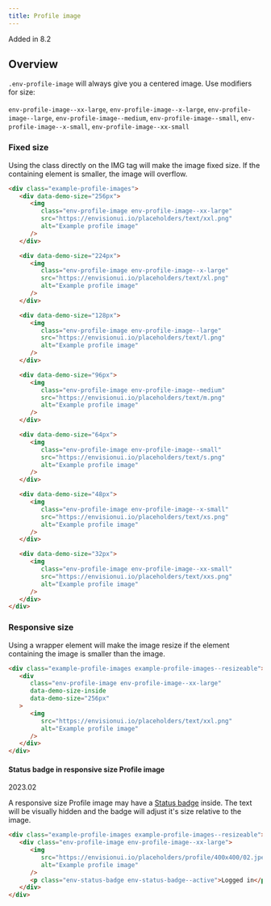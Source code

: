 ```yaml
---
title: Profile image
---
```


<span class="env-badge env-badge--info">Added in 8.2</span>

## Overview

`.env-profile-image` will always give you a centered image. Use modifiers for size:
<br>
<br>
`env-profile-image--xx-large`, `env-profile-image--x-large`, `env-profile-image--large`,
`env-profile-image--medium`, `env-profile-image--small`, `env-profile-image--x-small`, `env-profile-image--xx-small`

### Fixed size

Using the class directly on the IMG tag will make the image fixed size. If the containing
element is smaller, the image will overflow.

```html
<div class="example-profile-images">
   <div data-demo-size="256px">
      <img
         class="env-profile-image env-profile-image--xx-large"
         src="https://envisionui.io/placeholders/text/xxl.png"
         alt="Example profile image"
      />
   </div>

   <div data-demo-size="224px">
      <img
         class="env-profile-image env-profile-image--x-large"
         src="https://envisionui.io/placeholders/text/xl.png"
         alt="Example profile image"
      />
   </div>

   <div data-demo-size="128px">
      <img
         class="env-profile-image env-profile-image--large"
         src="https://envisionui.io/placeholders/text/l.png"
         alt="Example profile image"
      />
   </div>

   <div data-demo-size="96px">
      <img
         class="env-profile-image env-profile-image--medium"
         src="https://envisionui.io/placeholders/text/m.png"
         alt="Example profile image"
      />
   </div>

   <div data-demo-size="64px">
      <img
         class="env-profile-image env-profile-image--small"
         src="https://envisionui.io/placeholders/text/s.png"
         alt="Example profile image"
      />
   </div>

   <div data-demo-size="48px">
      <img
         class="env-profile-image env-profile-image--x-small"
         src="https://envisionui.io/placeholders/text/xs.png"
         alt="Example profile image"
      />
   </div>

   <div data-demo-size="32px">
      <img
         class="env-profile-image env-profile-image--xx-small"
         src="https://envisionui.io/placeholders/text/xxs.png"
         alt="Example profile image"
      />
   </div>
</div>
```

### Responsive size

Using a wrapper element will make the image resize if the element containing
the image is smaller than the image.

```html
<div class="example-profile-images example-profile-images--resizeable">
   <div
      class="env-profile-image env-profile-image--xx-large"
      data-demo-size-inside
      data-demo-size="256px"
   >
      <img
         src="https://envisionui.io/placeholders/text/xxl.png"
         alt="Example profile image"
      />
   </div>
</div>
```

<span id="status-badge" class="offset-anchor"></span>

#### Status badge in responsive size Profile image

<span class="env-badge env-badge--info">2023.02</span>

A responsive size Profile image may have a [Status badge](/components/badge/#status-badge) inside.
The text will be visually hidden and the badge will adjust it's size
relative to the image.

```html
<div class="example-profile-images example-profile-images--resizeable">
   <div class="env-profile-image env-profile-image--xx-large">
      <img
         src="https://envisionui.io/placeholders/profile/400x400/02.jpeg"
         alt="Example profile image"
      />
      <p class="env-status-badge env-status-badge--active">Logged in</p>
   </div>
</div>
```
